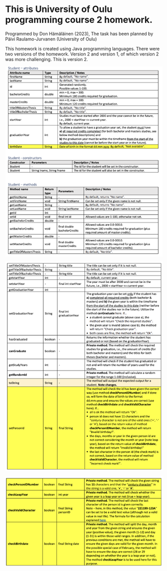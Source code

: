 # This is University of Oulu programming course 2 homework.
Programmed by Don Hämäläinen (2023), The task has been planned by Päivi Raulamo-Jurvanen (University of Oulu)

This homework is created using Java programming languages. There were two versions of the homework. Version 2 and version 1, of which version 2 was more challenging. This is version 2. 

![plot](1.png)

![plot](2.png)

![plot](3.png)
